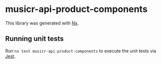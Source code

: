 # musicr-api-product-components

This library was generated with [Nx](https://nx.dev).

## Running unit tests

Run `nx test musicr-api-product-components` to execute the unit tests via [Jest](https://jestjs.io).
